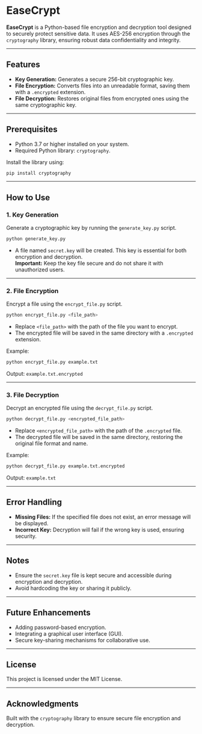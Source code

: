 # EaseCrypt  

**EaseCrypt** is a Python-based file encryption and decryption tool designed to securely protect sensitive data. It uses AES-256 encryption through the `cryptography` library, ensuring robust data confidentiality and integrity.

---

## Features  
- **Key Generation:** Generates a secure 256-bit cryptographic key.  
- **File Encryption:** Converts files into an unreadable format, saving them with a `.encrypted` extension.  
- **File Decryption:** Restores original files from encrypted ones using the same cryptographic key.

---

## Prerequisites  
- Python 3.7 or higher installed on your system.  
- Required Python library: `cryptography`.  

Install the library using:  
```bash
pip install cryptography
```

---

## How to Use  

### 1. Key Generation  
Generate a cryptographic key by running the `generate_key.py` script.  
```bash
python generate_key.py
```  
- A file named `secret.key` will be created. This key is essential for both encryption and decryption.  
**Important:** Keep the key file secure and do not share it with unauthorized users.

---

### 2. File Encryption  
Encrypt a file using the `encrypt_file.py` script.  
```bash
python encrypt_file.py <file_path>
```  
- Replace `<file_path>` with the path of the file you want to encrypt.  
- The encrypted file will be saved in the same directory with a `.encrypted` extension.  

Example:  
```bash
python encrypt_file.py example.txt
```  
Output: `example.txt.encrypted`  

---

### 3. File Decryption  
Decrypt an encrypted file using the `decrypt_file.py` script.  
```bash
python decrypt_file.py <encrypted_file_path>
```  
- Replace `<encrypted_file_path>` with the path of the `.encrypted` file.  
- The decrypted file will be saved in the same directory, restoring the original file format and name.  

Example:  
```bash
python decrypt_file.py example.txt.encrypted
```  
Output: `example.txt`  

---

## Error Handling  
- **Missing Files:** If the specified file does not exist, an error message will be displayed.  
- **Incorrect Key:** Decryption will fail if the wrong key is used, ensuring security.  

---

## Notes  
- Ensure the `secret.key` file is kept secure and accessible during encryption and decryption.  
- Avoid hardcoding the key or sharing it publicly.  

---

## Future Enhancements  
- Adding password-based encryption.  
- Integrating a graphical user interface (GUI).  
- Secure key-sharing mechanisms for collaborative use.  

---

## License  
This project is licensed under the MIT License.  

---

## Acknowledgments  
Built with the `cryptography` library to ensure secure file encryption and decryption.